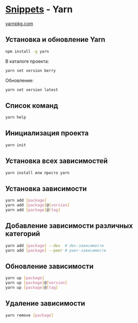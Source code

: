 # **[Snippets](../README.md) - Yarn**

[yarnpkg.com](https://yarnpkg.com/)

## Установка и обновление Yarn

```bash
npm install -g yarn
```

В каталоге проекта:

```bash
yarn set version berry
```

Обновление:

```bash
yarn set version latest
```

## Список команд

```bash
yarn help
```

## Инициализация проекта

```bash
yarn init
```

## Установка всех зависимостей

```bash
yarn install или просто yarn
```

## Установка зависимости

```bash
yarn add [package]
yarn add [package]@[version]
yarn add [package]@[tag]
```

## Добавление зависимости различных категорий

```bash
yarn add [package] --dev  # dev-зависимости
yarn add [package] --peer # peer-зависимости
```

## Обновление зависимости

```bash
yarn up [package]
yarn up [package]@[version]
yarn up [package]@[tag]
```

## Удаление зависимости

```bash
yarn remove [package]
```

